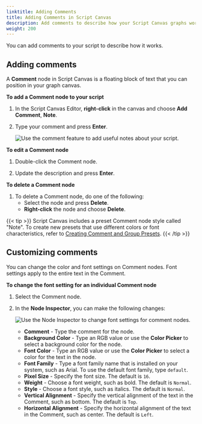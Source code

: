 ```yaml
---
linktitle: Adding Comments
title: Adding Comments in Script Canvas
description: Add comments to describe how your Script Canvas graphs work in Open 3D Engine (O3DE).
weight: 200
---
```


You can add comments to your script to describe how it works.

## Adding comments

A **Comment** node in Script Canvas is a floating block of text that you can position in your graph canvas.

**To add a Comment node to your script**

1. In the Script Canvas Editor, **right-click** in the canvas and choose **Add Comment**, **Note**.

1. Type your comment and press **Enter**.

    ![Use the comment feature to add useful notes about your script.](/images/user-guide/scripting/script-canvas/nodes-commenting.png)

**To edit a Comment node**

1. Double-click the Comment node.

1. Update the description and press **Enter**.

**To delete a Comment node**

1. To delete a Comment node, do one of the following:
    + Select the node and press **Delete**.
    + **Right-click** the node and choose **Delete**.

{{< tip >}}
Script Canvas includes a preset Comment node style called "Note". To create new presets that use different colors or font characteristics, refer to [Creating Comment and Group Presets](/docs/user-guide/scripting/script-canvas/editor-reference/nodes/organizing/creating-comment-and-group-presets).
{{< /tip >}}

## Customizing comments

You can change the color and font settings on Comment nodes. Font settings apply to the entire text in the Comment.

**To change the font setting for an individual Comment node**

1. Select the Comment node.

1. In the **Node Inspector**, you can make the following changes:

    ![Use the Node Inspector to change font settings for comment nodes.](/images/user-guide/scripting/script-canvas/nodes-commenting-settings.png)

    + **Comment** - Type the comment for the node.
    + **Background Color** - Type an RGB value or use the **Color Picker** to select a background color for the node.
    + **Font Color** - Type an RGB value or use the **Color Picker** to select a color for the text in the node.
    + **Font Family** - Type a font family name that is installed on your system, such as Arial. To use the default font family, type `default`.
    + **Pixel Size** - Specify the font size. The default is `16`.
    + **Weight** - Choose a font weight, such as bold. The default is `Normal`.
    + **Style** - Choose a font style, such as italics. The default is `Normal`.
    + **Vertical Alignment** - Specify the vertical alignment of the text in the Comment, such as bottom. The default is `Top`.
    + **Horizontal Alignment** - Specify the horizontal alignment of the text in the Comment, such as center. The default is `Left`.
